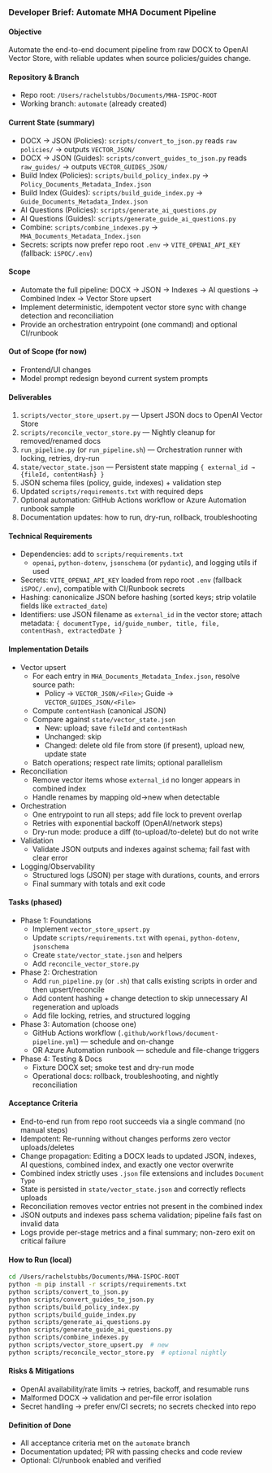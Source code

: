 ### Developer Brief: Automate MHA Document Pipeline

#### Objective
Automate the end-to-end document pipeline from raw DOCX to OpenAI Vector Store, with reliable updates when source policies/guides change.

#### Repository & Branch
- Repo root: `/Users/rachelstubbs/Documents/MHA-ISPOC-ROOT`
- Working branch: `automate` (already created)

#### Current State (summary)
- DOCX → JSON (Policies): `scripts/convert_to_json.py` reads `raw policies/` → outputs `VECTOR_JSON/`
- DOCX → JSON (Guides): `scripts/convert_guides_to_json.py` reads `raw_guides/` → outputs `VECTOR_GUIDES_JSON/`
- Build Index (Policies): `scripts/build_policy_index.py` → `Policy_Documents_Metadata_Index.json`
- Build Index (Guides): `scripts/build_guide_index.py` → `Guide_Documents_Metadata_Index.json`
- AI Questions (Policies): `scripts/generate_ai_questions.py`
- AI Questions (Guides): `scripts/generate_guide_ai_questions.py`
- Combine: `scripts/combine_indexes.py` → `MHA_Documents_Metadata_Index.json`
- Secrets: scripts now prefer repo root `.env` → `VITE_OPENAI_API_KEY` (fallback: `iSPOC/.env`)

#### Scope
- Automate the full pipeline: DOCX → JSON → Indexes → AI questions → Combined Index → Vector Store upsert
- Implement deterministic, idempotent vector store sync with change detection and reconciliation
- Provide an orchestration entrypoint (one command) and optional CI/runbook

#### Out of Scope (for now)
- Frontend/UI changes
- Model prompt redesign beyond current system prompts

#### Deliverables
1) `scripts/vector_store_upsert.py` — Upsert JSON docs to OpenAI Vector Store
2) `scripts/reconcile_vector_store.py` — Nightly cleanup for removed/renamed docs
3) `run_pipeline.py` (or `run_pipeline.sh`) — Orchestration runner with locking, retries, dry-run
4) `state/vector_state.json` — Persistent state mapping `{ external_id → {fileId, contentHash} }`
5) JSON schema files (policy, guide, indexes) + validation step
6) Updated `scripts/requirements.txt` with required deps
7) Optional automation: GitHub Actions workflow or Azure Automation runbook sample
8) Documentation updates: how to run, dry-run, rollback, troubleshooting

#### Technical Requirements
- Dependencies: add to `scripts/requirements.txt`
  - `openai`, `python-dotenv`, `jsonschema` (or `pydantic`), and logging utils if used
- Secrets: `VITE_OPENAI_API_KEY` loaded from repo root `.env` (fallback `iSPOC/.env`), compatible with CI/Runbook secrets
- Hashing: canonicalize JSON before hashing (sorted keys; strip volatile fields like `extracted_date`)
- Identifiers: use JSON filename as `external_id` in the vector store; attach metadata: `{ documentType, id/guide_number, title, file, contentHash, extractedDate }`

#### Implementation Details
- Vector upsert
  - For each entry in `MHA_Documents_Metadata_Index.json`, resolve source path:
    - Policy → `VECTOR_JSON/<File>`; Guide → `VECTOR_GUIDES_JSON/<File>`
  - Compute `contentHash` (canonical JSON)
  - Compare against `state/vector_state.json`
    - New: upload; save `fileId` and `contentHash`
    - Unchanged: skip
    - Changed: delete old file from store (if present), upload new, update state
  - Batch operations; respect rate limits; optional parallelism
- Reconciliation
  - Remove vector items whose `external_id` no longer appears in combined index
  - Handle renames by mapping old→new when detectable
- Orchestration
  - One entrypoint to run all steps; add file lock to prevent overlap
  - Retries with exponential backoff (OpenAI/network steps)
  - Dry-run mode: produce a diff (to-upload/to-delete) but do not write
- Validation
  - Validate JSON outputs and indexes against schema; fail fast with clear error
- Logging/Observability
  - Structured logs (JSON) per stage with durations, counts, and errors
  - Final summary with totals and exit code

#### Tasks (phased)
- Phase 1: Foundations
  - Implement `vector_store_upsert.py`
  - Update `scripts/requirements.txt` with `openai`, `python-dotenv`, `jsonschema`
  - Create `state/vector_state.json` and helpers
  - Add `reconcile_vector_store.py`
- Phase 2: Orchestration
  - Add `run_pipeline.py` (or `.sh`) that calls existing scripts in order and then upsert/reconcile
  - Add content hashing + change detection to skip unnecessary AI regeneration and uploads
  - Add file locking, retries, and structured logging
- Phase 3: Automation (choose one)
  - GitHub Actions workflow (`.github/workflows/document-pipeline.yml`) — schedule and on-change
  - OR Azure Automation runbook — schedule and file-change triggers
- Phase 4: Testing & Docs
  - Fixture DOCX set; smoke test and dry-run mode
  - Operational docs: rollback, troubleshooting, and nightly reconciliation

#### Acceptance Criteria
- End-to-end run from repo root succeeds via a single command (no manual steps)
- Idempotent: Re-running without changes performs zero vector uploads/deletes
- Change propagation: Editing a DOCX leads to updated JSON, indexes, AI questions, combined index, and exactly one vector overwrite
- Combined index strictly uses `.json` file extensions and includes `Document Type`
- State is persisted in `state/vector_state.json` and correctly reflects uploads
- Reconciliation removes vector entries not present in the combined index
- JSON outputs and indexes pass schema validation; pipeline fails fast on invalid data
- Logs provide per-stage metrics and a final summary; non-zero exit on critical failure

#### How to Run (local)
```bash
cd /Users/rachelstubbs/Documents/MHA-ISPOC-ROOT
python -m pip install -r scripts/requirements.txt
python scripts/convert_to_json.py
python scripts/convert_guides_to_json.py
python scripts/build_policy_index.py
python scripts/build_guide_index.py
python scripts/generate_ai_questions.py
python scripts/generate_guide_ai_questions.py
python scripts/combine_indexes.py
python scripts/vector_store_upsert.py  # new
python scripts/reconcile_vector_store.py  # optional nightly
```

#### Risks & Mitigations
- OpenAI availability/rate limits → retries, backoff, and resumable runs
- Malformed DOCX → validation and per-file error isolation
- Secret handling → prefer env/CI secrets; no secrets checked into repo

#### Definition of Done
- All acceptance criteria met on the `automate` branch
- Documentation updated; PR with passing checks and code review
- Optional: CI/runbook enabled and verified
